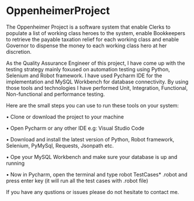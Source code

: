 # OppenheimerProject

The Oppenheimer Project is a software system that enable Clerks to populate a list of working class heroes to the system, enable Bookkeepers to retrieve the payable taxation relief for each
working class and enable Governor to dispense the money to each working class hero at her discretion.


As the Quality Assurance Engineer of this project, I have come up with the testing strategy mainly foxused on automation testing using Python, Selenium and Robot framework. I have used Pycharm IDE for the implementation and MySQL Workbench for database connectivity. By using those tools and technologies I have performed Unit, Integration, Functional, Non-functional and performance testing.





Here are the small steps you can use to run these tools on your system:

•	Clone or download the project to your machine

•	Open Pycharm or any other IDE e.g: Visual Studio Code

•	Download and install the latest version of Python, Robot framework, Selenium, PyMySql, Requests, Jsonpath etc.

•	Ope your MySQL Workbench and make sure your database is up and running

•	Now in Pycharm, open the terminal and type robot TestCases\* .robot and press enter key (it will run all the test cases with .robot file)






If you have any qustions or issues please do not hesitate to contact me.
